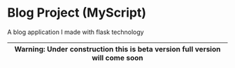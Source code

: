 # Blog Project (MyScript)
A blog application I made with flask technology


|Warning: Under construction this is beta version full version will come soon           |
|---------------------------------------------------------------------------------------|
